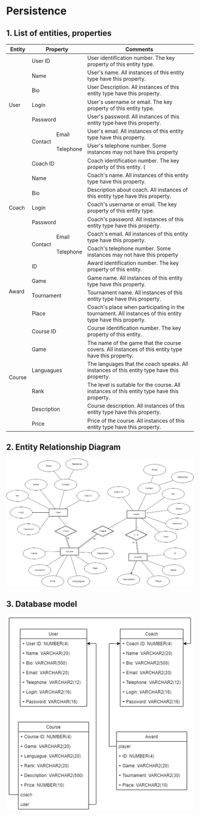 # Persistence

## 1. List of entities, properties

<table>
<thead>
  <tr>
    <th>Entity</th>
    <th colspan="2">Property</th>
    <th>Comments</th>
  </tr>
</thead>
<tbody>
  <tr>
    <td rowspan="7">User</td>
    <td colspan="2">User ID</td>
    <td>User identification number. The key property of this entity type. </td>
  </tr>
  <tr>
    <td colspan="2">Name</td>
    <td>User's name. All instances of this entity type have this property.</td>
  </tr>
  <tr>
    <td colspan="2">Bio</td>
    <td>User Description. All instances of this entity type have this property.</td>
  </tr>
  <tr>
    <td colspan="2">Login</td>
    <td>User's username or email. The key property of this entity type.</td>
  </tr>
  <tr>
    <td colspan="2">Password</td>
    <td>User's password. All instances of this entity type have this property.</td>
  </tr>
  <tr>
    <td rowspan="2">Contact</td>
    <td>Email</td>
    <td>User's email. All instances of this entity type have this property.</td>
  </tr>
  <tr>
    <td>Telephone</td>
    <td>User's telephone number. Some instances may not have this property</td>
  </tr>
  <tr>
    <td rowspan="7">Coach</td>
    <td colspan="2">Coach ID</td>
    <td>Coach identification number. The key property of this entity. (</td>
  </tr>
  <tr>
    <td colspan="2">Name</td>
    <td>Coach's name. All instances of this entity type have this property.</td>
  </tr>
  <tr>
    <td colspan="2">Bio</td>
    <td>Description about coach. All instances of this entity type have this property.</td>
  </tr>
  <tr>
    <td colspan="2">Login</td>
    <td>Coach's username or email. The key property of this entity type.</td>
  </tr>
  <tr>
    <td colspan="2">Password</td>
    <td>Coach's password. All instances of this entity type have this property.</td>
  </tr>
  <tr>
    <td rowspan="2">Contact</td>
    <td>Email</td>
    <td>Coach's email. All instances of this entity type have this property.</td>
  </tr>
  <tr>
    <td>Telephone</td>
    <td>Coach's telephone number. Some instances may not have this property</td>
  </tr>
  <tr>
    <td rowspan="4">Award</td>
    <td colspan="2">ID</td>
    <td>Award identification number. The key property of this entity.</td>
  </tr>
  <tr>
    <td colspan="2">Game</td>
    <td>Game name. All instances of this entity type have this property.</td>
  </tr>
  <tr>
    <td colspan="2">Tournament</td>
    <td>Tournament name. All instances of this entity type have this property.</td>
  </tr>
  <tr>
    <td colspan="2">Place</td>
    <td>Coach's place when participating in the tournament. All instances of this entity type have this property.</td>
  </tr>
  <tr>
    <td rowspan="6">Course</td>
    <td colspan="2">Course ID</td>
    <td>Course identification number. The key property of this entity.</td>
  </tr>
  <tr>
    <td colspan="2">Game</td>
    <td>The name of the game that the course covers. All instances of this entity type have this property.</td>
  </tr>
  <tr>
    <td colspan="2">Languagues</td>
    <td>The languages that the coach speaks. All instances of this entity type have this property.</td>
  </tr>
  <tr>
    <td colspan="2">Rank</td>
    <td>The level is suitable for the course. All instances of this entity type have this property.</td>
  </tr>
  <tr>
    <td colspan="2">Description</td>
    <td>Course description. All instances of this entity type have this property.</td>
  </tr>
  <tr>
    <td colspan="2">Price</td>
    <td>Price of the course. All instances of this entity type have this property.</td>
  </tr>
</tbody>
</table>

## 2. Entity Relationship Diagram
![ER](https://github.com/kaitouz/ESportNetwork/blob/main/Image/ER.png)


## 3. Database model
![ER](https://github.com/kaitouz/ESportNetwork/blob/main/Image/db.png)
